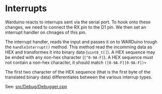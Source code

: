# Interrupts

Warduino reacts to interrups sent via the serial port. To hook onto these changes, 
we need to connect the RX pin to the D1 pin. We then set an interrupt handler on
chnages of this pin.

The interrupt handler, reads the input and passes it on to WARDuino trough the 
`handleInterrupt()` method. This method read the incomming data as HEX and 
transformes it into binary data (`uint8_t[]`). A HEX sequence may be ended with
any non-hex character (`[^0-9A-F]`). A HEX sequence must not contain a non-hex 
character, it should match `([0-9A-F][0-9A-F])+`

The first two character of the HEX sequence (that is the first byte of the 
translated binary data) differentiates between the various interrup types.

See: [src/Debug/Debugger.cpp](../src/Debug/Debugger.cpp)
